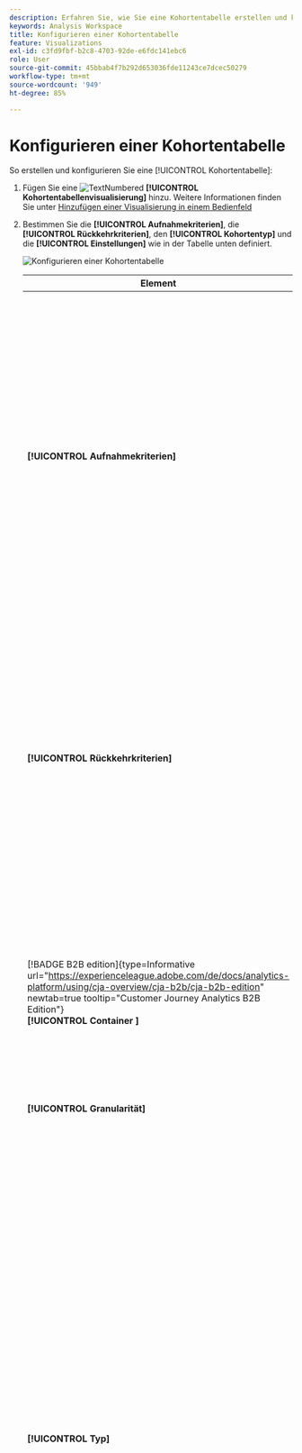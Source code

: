 ```yaml
---
description: Erfahren Sie, wie Sie eine Kohortentabelle erstellen und konfigurieren und einen Kohortenanalysebericht in Analysis Workspace ausführen.
keywords: Analysis Workspace
title: Konfigurieren einer Kohortentabelle
feature: Visualizations
exl-id: c3fd9fbf-b2c8-4703-92de-e6fdc141ebc6
role: User
source-git-commit: 45bbab4f7b292d653036fde11243ce7dcec50279
workflow-type: tm+mt
source-wordcount: '949'
ht-degree: 85%

---
```


# Konfigurieren einer Kohortentabelle

So erstellen und konfigurieren Sie eine [!UICONTROL Kohortentabelle]:

1. Fügen Sie eine ![TextNumbered](/help/assets/icons/TextNumbered.svg) **[!UICONTROL Kohortentabellenvisualisierung]** hinzu. Weitere Informationen finden Sie unter [Hinzufügen einer Visualisierung in einem Bedienfeld](../freeform-analysis-visualizations.md#add-visualizations-to-a-panel)

1. Bestimmen Sie die **[!UICONTROL Aufnahmekriterien]**, die **[!UICONTROL Rückkehrkriterien]**, den **[!UICONTROL Kohortentyp]** und die **[!UICONTROL Einstellungen]** wie in der Tabelle unten definiert.

   ![Konfigurieren einer Kohortentabelle](assets/cohort-configure.png)

   | Element | Beschreibung |
   |--- |--- |
   | **[!UICONTROL Aufnahmekriterien]** | Sie können bis zu 10 Aufnahmesegmente und bis zu 3 Aufnahmekennzahlen anwenden. Die Metrik gibt an, zu welcher Kohorte eine Benutzerin bzw. ein Benutzer gehört. Wenn die Aufnahmemetrik z. B. die Bestellungen sind, werden nur Benutzende, die innerhalb des Zeitraums der Kohortenanalyse bestellt haben, in der anfänglichen Kohorte platziert.<br>Der Standardoperator zwischen den Kennzahlen ist AND, kann aber in OR geändert werden. Darüber hinaus können Sie diesen Metriken numerische Segmentierung hinzufügen. Beispiel: `Sessions >= 1`.</br> |
   | **[!UICONTROL Rückkehrkriterien]** | Sie können bis zu 10 Rückkehrsegmente und bis zu 3 Rückkehrkennzahlen anwenden. Die Kennzahl gibt an, ob eine Person gewonnen wurde (Bindung) oder nicht (Abwanderung). Wenn die Rückkehrmetrik z. B. die Videoansichten sind, werden nur Benutzende, die in nachfolgenden Zeiträumen (nach dem Zeitraum, in dem sie zu einer Kohorte hinzugefügt wurden) Videos angesehen haben, als zurückgekehrt dargestellt. Eine weitere Metrik, die die Bindung quantifiziert, sind die Sitzungen. |
   | [!BADGE B2B edition]{type=Informative url="https://experienceleague.adobe.com/de/docs/analytics-platform/using/cja-overview/cja-b2b/cja-b2b-edition" newtab=true tooltip="Customer Journey Analytics B2B Edition"}<br/>**[!UICONTROL Container ]** | Standardmäßig ist die Kohortenanalyse mit dem Personen -Container verknüpft. Wenn von der kontobasierten Verbindung, die das Workspace-Projekt unterstützt, mehr Container als Person verfügbar sind, können Sie aus dem Dropdown-Menü **[!UICONTROL Container]** einen anderen Container für die Kohortenanalyse auswählen. |
   | **[!UICONTROL Granularität]** | Die Zeitgranularität: Tag, Woche, Monat, Quartal oder Jahr. |
   | **[!UICONTROL Typ]** | **[!UICONTROL Bindung]** (Standard): Durch die **[!UICONTROL Bindungskohorte]** wird gemessen, in welchem Maße die Personenkohorten im Laufe der Zeit zu Ihnen zurückkehren. Eine Bindungskohorte ist die Standardkohorte und zeigt das Verhalten von wiederkehrenden Benutzenden an. Eine grüne Farbe weist auf eine [!UICONTROL Bindungskohorte] in der Tabelle hin.<br>**[!UICONTROL Abwanderung ]**(auch „Abbruch“ oder „Fallout“ genannt): Bei einer**[!UICONTROL  Abwanderungskohorte ]**wird gemessen, wie Ihre Personenkohorten im Laufe der Zeit abwandern. Abwanderung ist das Gegenteil von Bindung: `Churn = 1 - Retention`. Die [!UICONTROL Abwanderung] ist ein guter Messwert für die Treue und Chancen, da Ihnen gezeigt wird, wie häufig Kundinnen und Kunden nicht zurückkehren. Sie können die Abwanderung nutzen, um Fokusbereiche zu analysieren und zu identifizieren: Welche Kohortensegmente könnten Ihre Aufmerksamkeit erfordern? Eine rote Farbe zeigt eine [!UICONTROL Abwanderungskohorte] in der Tabelle an (ähnlich wie „Fallout“ in der**[!UICONTROL  Flussvisualisierung ]**).</br> |
   | **[!UICONTROL Einstellungen]** | **[!UICONTROL Rollierende Berechnung]**: Ermöglicht es Ihnen, die Bindung oder die Abwanderung auf Grundlage der vorherigen Spalte und nicht der eingeschlossenen Spalte zu berechnen (Standard). Durch eine [!UICONTROL rollierende Berechnung] wird die Berechnungsmethode für Ihre „Rückkehr“-Zeiten verändert. Im Gegensatz dazu findet die normale Berechnung Benutzende, die die Rückkehrkriterien erfüllen und Teil des Einschlusszeitraums waren, unabhängig davon, ob sie im vorherigen Zeitraum in der Kohorte waren oder nicht. Im Gegensatz dazu findet [!UICONTROL Rollierende Berechnung] Benutzer, die die „Rückkehr“-Kriterien erfüllen und Teil des vorherigen Zeitraums waren. Daher werden durch [!UICONTROL Rollierende Berechnung] die Benutzer segmentiert und getrichter, die über einen bestimmten Zeitraum hinweg kontinuierlich die Kriterien für die „Rendite“ erfüllen. [!UICONTROL Rückkehrkriterien] werden auf jeden Zeitraum bis zum ausgewählten Zeitraum angewendet. </br><br>**[!UICONTROL Latenztabelle ]**: Eine [!UICONTROL Latenztabelle] misst die Zeit, die vor und nach dem Aufnahmeereignis verstrichen ist. Die [!UICONTROL Latenztabelle] eignet sich ideal für die Vor- und Nachanalyse. Angenommen, es steht ein Produkt- oder Kampagnen-Launch bevor und Sie möchten das Verhalten vor und nach dem Launch verfolgen. Die [!UICONTROL Latenztabelle] zeigt das Verhalten davor und danach nebeneinander an, um die direkten Auswirkungen darzustellen. Die Zellen für vor der Aufnahme in der [!UICONTROL Latenztabelle] berechnen die Benutzenden, die die [!UICONTROL Einschlusskriterien] für den Aufnahmezeitraum und anschließend die [!UICONTROL Rückkehrkriterien] in den Zeiträumen vor dem Aufnahmezeitraum erfüllen. Die [!UICONTROL Latenztabelle] und die [!UICONTROL bBenutzerdefinierte Kohorte der Dimension] können nicht zusammen verwendet werden.</br><br>**[!UICONTROL Benutzerdefinierte Kohorte der Dimension]**: Erstellen Sie Kohorten auf Grundlage der ausgewählten Dimension und nicht auf Grundlage zeitbasierter Kohorten (Standard). Viele Kunden möchten ihre Kohorten nach etwas anderem als der Zeit analysieren, und die neue Funktion für benutzerdefinierte Kohorten der Dimension bietet Ihnen genau diese Flexibilität, Kohorten basierend auf Dimensionen ihrer Wahl zu erstellen. Verwenden Sie Dimensionen wie Marketing-Kanal, Kampagne, Produkt, Seite, Region oder eine beliebige andere Dimension, um anzuzeigen, wie die Bindung sich basierend auf verschiedenen Werten dieser Dimensionen verändert. Die Segmentdefinition für die Kohorte [!UICONTROL Benutzerspezifische Dimension] wendet das Dimensionselement nur als Teil des Aufnahmezeitraums an, nicht als Teil der Rückgabedefinition.</br><br>Nach Auswahl der Option [!UICONTROL Benutzerdefinierte Kohorte der Dimension] können Sie jede beliebige Dimension in die Drop-Zone ziehen. Durch Hinzufügen von Dimensionen können Sie ähnliche Dimensionselemente über den gleichen Zeitraum hinweg miteinander vergleichen. Sie können beispielsweise die Leistung von Städten, Produkten, Kampagnen usw. nebeneinander vergleichen. Die Kohortentabelle gibt Ihre 14 wichtigsten Dimensionselemente zurück. Sie können jedoch ein Segment ![Segment](/help/assets/icons/Filter.svg) verwenden, um nur die gewünschten Dimensionselemente anzuzeigen. Eine [!UICONTROL benutzerdefinierte Kohorte der Dimension] kann nicht mit der Funktion [!UICONTROL Latenztabelle] verwendet werden.</br> |

1. Klicken Sie auf **[!UICONTROL Erstellen]**.
1. Um die [!UICONTROL Kohortentabelle] erneut zu konfigurieren, wählen Sie ![Bearbeiten](/help/assets/icons/Edit.svg) aus.

1. (Optional) Erstellen Sie ein Segment oder eine Zielgruppe aus einer Auswahl.

   Wählen Sie Zellen aus (fortlaufende oder nicht fortlaufende) und klicken Sie mit der rechten Maustaste auf **[!UICONTROL Segment aus Auswahl erstellen]**.

   ![Segment oder Zielgruppe erstellen](assets/retention-createfilter.png)

1. Bearbeiten Sie das Segment im [Segment Builder](/help/components/segments/seg-builder.md) weiter und klicken Sie anschließend auf **[!UICONTROL Speichern]**.

   Das gespeicherte Segment kann in [!UICONTROL Analysis Workspace] im Bedienfeld [!UICONTROL Segment] verwendet werden.

## Einstellungen

Sie können bestimmte Einstellungen für eine [!UICONTROL Kohortentabelle] definieren.

1. Wählen Sie ![Setting](/help/assets/icons/Setting.svg) aus, um die Einstellungen für die [!UICONTROL Kohortentabelle] anzupassen.

   | Einstellung | Beschreibung |
   |---|---|
   | **Nur Prozentwert anzeigen** | Entfernt den Zahlenwert und zeigt nur den Prozentsatz an. |
   | **Prozentwert auf nächste Ganzzahl runden** | Rundet den Prozentwert auf den nächsten ganzzahligen Wert, anstatt den Dezimalwert anzuzeigen. |
   | **Zeile mit durchschnittlichem Prozentwert anzeigen** | Fügt oben in der Tabelle eine neue Zeile ein und trägt dort die Spaltendurchschnitte der Werte ein. |


>[!MORELIKETHIS]
>
>[Hinzufügen einer Visualisierung zu einem Bedienfeld](/help/analysis-workspace/visualizations/freeform-analysis-visualizations.md#add-visualizations-to-a-panel)
>>[Visualisierungseinstellungen](/help/analysis-workspace/visualizations/freeform-analysis-visualizations.md#settings)
>>[Kontextmenü der Visualisierung](/help/analysis-workspace/visualizations/freeform-analysis-visualizations.md#context-menu)
>

